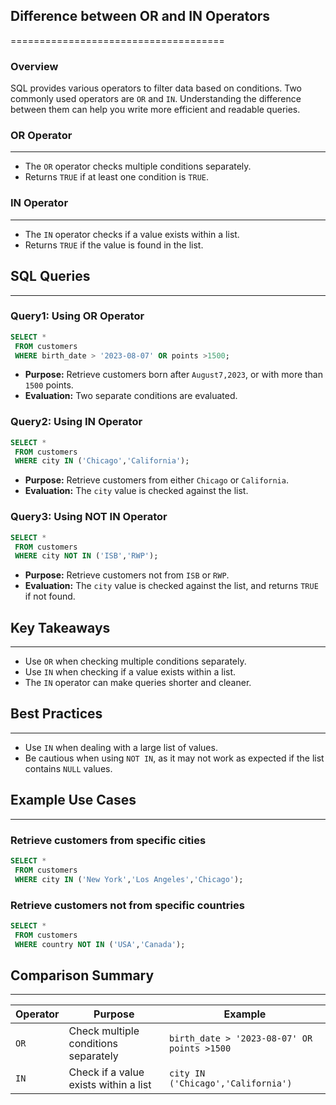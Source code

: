 ## Difference between OR and IN Operators
=====================================

### Overview

SQL provides various operators to filter data based on conditions. Two commonly used operators are `OR` and `IN`. Understanding the difference between them can help you write more efficient and readable queries.

### OR Operator
-------------

* The `OR` operator checks multiple conditions separately.
* Returns `TRUE` if at least one condition is `TRUE`.

### IN Operator
-------------

* The `IN` operator checks if a value exists within a list.
* Returns `TRUE` if the value is found in the list.

## SQL Queries
-------------

### Query1: Using OR Operator

```sql
SELECT *
 FROM customers
 WHERE birth_date > '2023-08-07' OR points >1500;
```

* **Purpose:** Retrieve customers born after `August7,2023`, or with more than `1500` points.
* **Evaluation:** Two separate conditions are evaluated.

### Query2: Using IN Operator

```sql
SELECT *  
 FROM customers 
 WHERE city IN ('Chicago','California');
```

* **Purpose:** Retrieve customers from either `Chicago` or `California`.
* **Evaluation:** The `city` value is checked against the list.

### Query3: Using NOT IN Operator

```sql
SELECT *  
 FROM customers  
 WHERE city NOT IN ('ISB','RWP'); 
```

* **Purpose:** Retrieve customers not from `ISB` or `RWP`.
* **Evaluation:** The `city` value is checked against the list, and returns `TRUE` if not found.

## Key Takeaways
------------------

* Use `OR` when checking multiple conditions separately.
* Use `IN` when checking if a value exists within a list.
* The `IN` operator can make queries shorter and cleaner.

## Best Practices
------------------

* Use `IN` when dealing with a large list of values.
* Be cautious when using `NOT IN`, as it may not work as expected if the list contains `NULL` values.

## Example Use Cases
---------------------

### Retrieve customers from specific cities

```sql
SELECT *  
 FROM customers 
 WHERE city IN ('New York','Los Angeles','Chicago');
```

### Retrieve customers not from specific countries

```sql
SELECT *  
 FROM customers  
 WHERE country NOT IN ('USA','Canada');
```

## Comparison Summary
--------------------

| Operator | Purpose | Example |
| --- | --- | --- |
| `OR` | Check multiple conditions separately | `birth_date > '2023-08-07' OR points >1500` |
| `IN` | Check if a value exists within a list | `city IN ('Chicago','California')` |